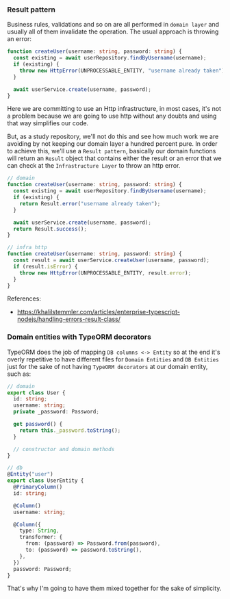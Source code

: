 ### Result pattern

Business rules, validations and so on are all performed in `domain layer` and usually all of them invalidate the operation.
The usual approach is throwing an error:

```ts
function createUser(username: string, password: string) {
  const existing = await userRepository.findByUsername(username);
  if (existing) {
    throw new HttpError(UNPROCESSABLE_ENTITY, "username already taken");
  }

  await userService.create(username, password);
}
```

Here we are committing to use an Http infrastructure, in most cases, it's not a problem because we are going to use http without any doubts and using that way simplifies our code.

But, as a study repository, we'll not do this and see how much work we are avoiding by not keeping our domain layer a hundred percent pure.
In order to achieve this, we'll use a `Result pattern`, basically our domain functions will return an `Result` object that contains either the result or an error that we can check at the `Infrastructure Layer` to throw an http error.

```ts
// domain
function createUser(username: string, password: string) {
  const existing = await userRepository.findByUsername(username);
  if (existing) {
    return Result.error("username already taken");
  }

  await userService.create(username, password);
  return Result.success();
}

// infra http
function createUser(username: string, password: string) {
  const result = await userService.createUser(username, password);
  if (result.isError) {
    throw new HttpError(UNPROCESSABLE_ENTITY, result.error);
  }
}
```

References:

- https://khalilstemmler.com/articles/enterprise-typescript-nodejs/handling-errors-result-class/

### Domain entities with TypeORM decorators

TypeORM does the job of mapping `DB columns <-> Entity` so at the end it's overly repetitive to have different files for `Domain Entities` and `DB Entities` just for the sake of not having `TypeORM decorators` at our domain entity, such as:

```ts
// domain
export class User {
  id: string;
  username: string;
  private _password: Password;

  get password() {
    return this._password.toString();
  }

  // constructor and domain methods
}

// db
@Entity("user")
export class UserEntity {
  @PrimaryColumn()
  id: string;

  @Column()
  username: string;

  @Column({
    type: String,
    transformer: {
      from: (password) => Password.from(password),
      to: (password) => password.toString(),
    },
  })
  password: Password;
}
```

That's why I'm going to have them mixed together for the sake of simplicity.
